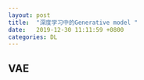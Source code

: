 ```yaml
---
layout: post
title:  "深度学习中的Generative model "
date:   2019-12-30 11:11:59 +0800
categories: DL
---
```


## VAE

##